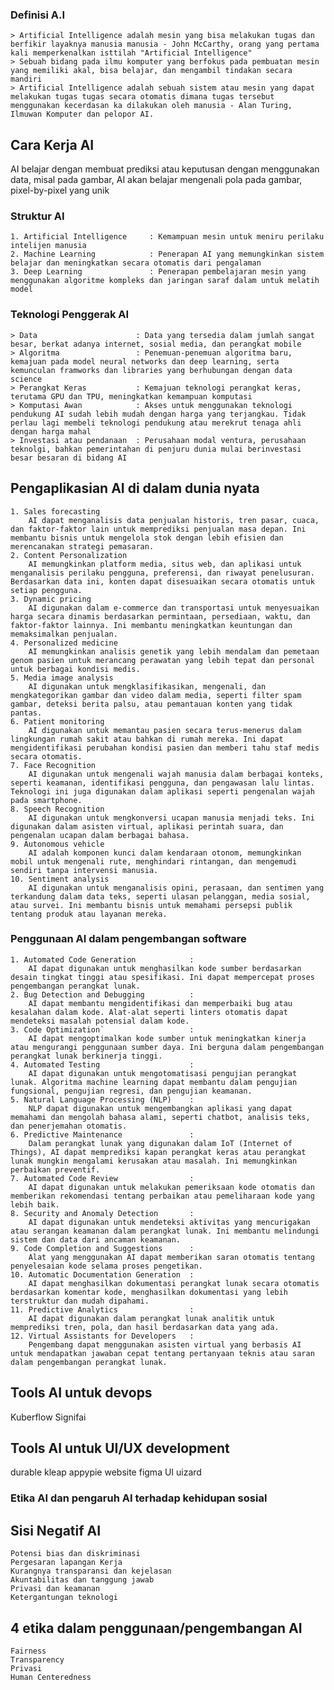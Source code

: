 ### Definisi A.I 
    > Artificial Intelligence adalah mesin yang bisa melakukan tugas dan berfikir layaknya manusia manusia - John McCarthy, orang yang pertama kali memperkenalkan isttilah "Artificial Intelligence"
    > Sebuah bidang pada ilmu komputer yang berfokus pada pembuatan mesin yang memiliki akal, bisa belajar, dan mengambil tindakan secara mandiri
    > Artificial Intelligence adalah sebuah sistem atau mesin yang dapat melakukan tugas tugas secara otomatis dimana tugas tersebut menggunakan kecerdasan ka dilakukan oleh manusia - Alan Turing, Ilmuwan Komputer dan pelopor AI.

## Cara Kerja AI
AI belajar dengan membuat prediksi atau keputusan dengan menggunakan data, misal pada gambar, AI akan belajar mengenali pola pada gambar, pixel-by-pixel yang unik


### Struktur AI
    1. Artificial Intelligence     : Kemampuan mesin untuk meniru perilaku intelijen manusia
    2. Machine Learning            : Penerapan AI yang memungkinkan sistem belajar dan meningkatkan secara otomatis dari pengalaman
    3. Deep Learning               : Penerapan pembelajaran mesin yang menggunakan algoritme kompleks dan jaringan saraf dalam untuk melatih model

### Teknologi Penggerak AI 
    > Data                      : Data yang tersedia dalam jumlah sangat besar, berkat adanya internet, sosial media, dan perangkat mobile
    > Algoritma                 : Penemuan-penemuan algoritma baru, kemajuan pada model neural networks dan deep learning, serta kemunculan framworks dan libraries yang berhubungan dengan data science
    > Perangkat Keras           : Kemajuan teknologi perangkat keras, terutama GPU dan TPU, meningkatkan kemampuan komputasi
    > Komputasi Awan            : Akses untuk menggunakan teknologi pendukung AI sudah lebih mudah dengan harga yang terjangkau. Tidak perlau lagi membeli teknologi pendukung atau merekrut tenaga ahli dengan harga mahal
    > Investasi atau pendanaan  : Perusahaan modal ventura, perusahaan teknolgi, bahkan pemerintahan di penjuru dunia mulai berinvestasi besar besaran di bidang AI

## Pengaplikasian AI di dalam dunia nyata
    1. Sales forecasting
        AI dapat menganalisis data penjualan historis, tren pasar, cuaca, dan faktor-faktor lain untuk memprediksi penjualan masa depan. Ini membantu bisnis untuk mengelola stok dengan lebih efisien dan merencanakan strategi pemasaran.
    2. Content Personalization
        AI memungkinkan platform media, situs web, dan aplikasi untuk menganalisis perilaku pengguna, preferensi, dan riwayat penelusuran. Berdasarkan data ini, konten dapat disesuaikan secara otomatis untuk setiap pengguna.
    3. Dynamic pricing
        AI digunakan dalam e-commerce dan transportasi untuk menyesuaikan harga secara dinamis berdasarkan permintaan, persediaan, waktu, dan faktor-faktor lainnya. Ini membantu meningkatkan keuntungan dan memaksimalkan penjualan.
    4. Personalized medicine
        AI memungkinkan analisis genetik yang lebih mendalam dan pemetaan genom pasien untuk merancang perawatan yang lebih tepat dan personal untuk berbagai kondisi medis.
    5. Media image analysis
        AI digunakan untuk mengklasifikasikan, mengenali, dan mengkategorikan gambar dan video dalam media, seperti filter spam gambar, deteksi berita palsu, atau pemantauan konten yang tidak pantas.
    6. Patient monitoring
        AI digunakan untuk memantau pasien secara terus-menerus dalam lingkungan rumah sakit atau bahkan di rumah mereka. Ini dapat mengidentifikasi perubahan kondisi pasien dan memberi tahu staf medis secara otomatis.
    7. Face Recognition
        AI digunakan untuk mengenali wajah manusia dalam berbagai konteks, seperti keamanan, identifikasi pengguna, dan pengawasan lalu lintas. Teknologi ini juga digunakan dalam aplikasi seperti pengenalan wajah pada smartphone.
    8. Speech Recognition
        AI digunakan untuk mengkonversi ucapan manusia menjadi teks. Ini digunakan dalam asisten virtual, aplikasi perintah suara, dan pengenalan ucapan dalam berbagai bahasa.
    9. Autonomous vehicle
        AI adalah komponen kunci dalam kendaraan otonom, memungkinkan mobil untuk mengenali rute, menghindari rintangan, dan mengemudi sendiri tanpa intervensi manusia.
    10. Sentiment analysis
        AI digunakan untuk menganalisis opini, perasaan, dan sentimen yang terkandung dalam data teks, seperti ulasan pelanggan, media sosial, atau survei. Ini membantu bisnis untuk memahami persepsi publik tentang produk atau layanan mereka.

### Penggunaan AI dalam pengembangan software

    1. Automated Code Generation            :
        AI dapat digunakan untuk menghasilkan kode sumber berdasarkan desain tingkat tinggi atau spesifikasi. Ini dapat mempercepat proses pengembangan perangkat lunak.
    2. Bug Detection and Debugging          :
        AI dapat membantu mengidentifikasi dan memperbaiki bug atau kesalahan dalam kode. Alat-alat seperti linters otomatis dapat mendeteksi masalah potensial dalam kode.
    3. Code Optimization`                   :
        AI dapat mengoptimalkan kode sumber untuk meningkatkan kinerja atau mengurangi penggunaan sumber daya. Ini berguna dalam pengembangan perangkat lunak berkinerja tinggi.
    4. Automated Testing                    :
        AI dapat digunakan untuk mengotomatisasi pengujian perangkat lunak. Algoritma machine learning dapat membantu dalam pengujian fungsional, pengujian regresi, dan pengujian keamanan.
    5. Natural Language Processing (NLP)    :
        NLP dapat digunakan untuk mengembangkan aplikasi yang dapat memahami dan mengolah bahasa alami, seperti chatbot, analisis teks, dan penerjemahan otomatis.
    6. Predictive Maintenance               :
        Dalam perangkat lunak yang digunakan dalam IoT (Internet of Things), AI dapat memprediksi kapan perangkat keras atau perangkat lunak mungkin mengalami kerusakan atau masalah. Ini memungkinkan perbaikan preventif.
    7. Automated Code Review                :
        AI dapat digunakan untuk melakukan pemeriksaan kode otomatis dan memberikan rekomendasi tentang perbaikan atau pemeliharaan kode yang lebih baik.
    8. Security and Anomaly Detection       :
        AI dapat digunakan untuk mendeteksi aktivitas yang mencurigakan atau serangan keamanan dalam perangkat lunak. Ini membantu melindungi sistem dan data dari ancaman keamanan.
    9. Code Completion and Suggestions      :
        Alat yang menggunakan AI dapat memberikan saran otomatis tentang penyelesaian kode selama proses pengetikan.
    10. Automatic Documentation Generation  :
        AI dapat menghasilkan dokumentasi perangkat lunak secara otomatis berdasarkan komentar kode, menghasilkan dokumentasi yang lebih terstruktur dan mudah dipahami.
    11. Predictive Analytics                :
        AI dapat digunakan dalam perangkat lunak analitik untuk memprediksi tren, pola, dan hasil berdasarkan data yang ada.
    12. Virtual Assistants for Developers   :
        Pengembang dapat menggunakan asisten virtual yang berbasis AI untuk mendapatkan jawaban cepat tentang pertanyaan teknis atau saran dalam pengembangan perangkat lunak.

## Tools AI untuk devops
Kuberflow
Signifai

## Tools AI untuk UI/UX development
durable
kleap
appypie website
figma UI
uizard

### Etika AI dan pengaruh AI terhadap kehidupan sosial
## Sisi Negatif AI
    Potensi bias dan diskriminasi
    Pergesaran lapangan Kerja
    Kurangnya transparansi dan kejelasan
    Akuntabilitas dan tanggung jawab
    Privasi dan keamanan
    Ketergantungan teknologi
## 4 etika dalam penggunaan/pengembangan AI
    Fairness
    Transparency
    Privasi
    Human Centeredness